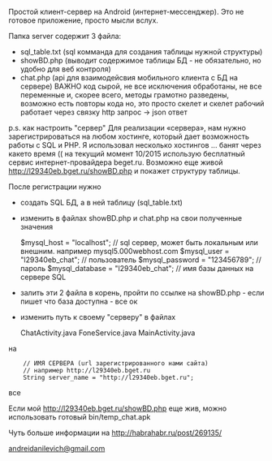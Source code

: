 Простой клиент-сервер на Android (интернет-мессенджер).
Это не готовое приложение, просто мысли вслух.

Папка server содержит 3 файла:
- sql_table.txt (sql комманда для создания таблицы нужной структуры)
- showBD.php (выводит содержимое таблицы БД - не обязательно, но удобно для веб контроля)
- chat.php (api для взаимодейсвия мобильного клиента с БД на сервере)
ВАЖНО
код сырой, не все исключения обработаны, не все переменные и, скорее всего, методы грамотно разведены, возможно есть повторы кода но, это просто скелет и скелет рабочий работает через связку http запрос -> json ответ

p.s. как настроить "сервер"
Для реализации «сервера», нам нужно зарегистрироваться на любом хостинге, который дает возможность
работы с SQL и PHP. Я использовал несколько хостингов ... банят через какето время ((
на текущий момент 10/2015 использую бесплатный сервис интернет-провайдера beget.ru.
Возможно еще живой http://l29340eb.bget.ru/showBD.php и покажет структуру таблицы.

После регистрации нужно

  - создать SQL БД, а в ней таблицу (sql_table.txt)
  - изменить в файлах showBD.php и chat.php на свои полученные значения

      $mysql_host = "localhost"; // sql сервер, может быть локальным или внешним. например mysql5.000webhost.com
      $mysql_user = "l29340eb_chat"; // пользователь
      $mysql_password = "123456789"; // пароль
      $mysql_database = "l29340eb_chat"; // имя базы данных на сервере SQL

  - залить эти 2 файла в корень, пройти по ссылке на showBD.php - если пишет что база доступна - все ок
  - изменить путь к своему "серверу" в файлах

      ChatActivity.java
      FoneService.java
      MainActivity.java

  на

        // ИМЯ СЕРВЕРА (url зарегистрированного нами сайта)
        // например http://l29340eb.bget.ru
        String server_name = "http://l29340eb.bget.ru";

  все

Если мой http://l29340eb.bget.ru/showBD.php еще жив, можно использовать готовый bin/temp_chat.apk

Чуть больше информации на http://habrahabr.ru/post/269135/

andreidanilevich@gmail.com
